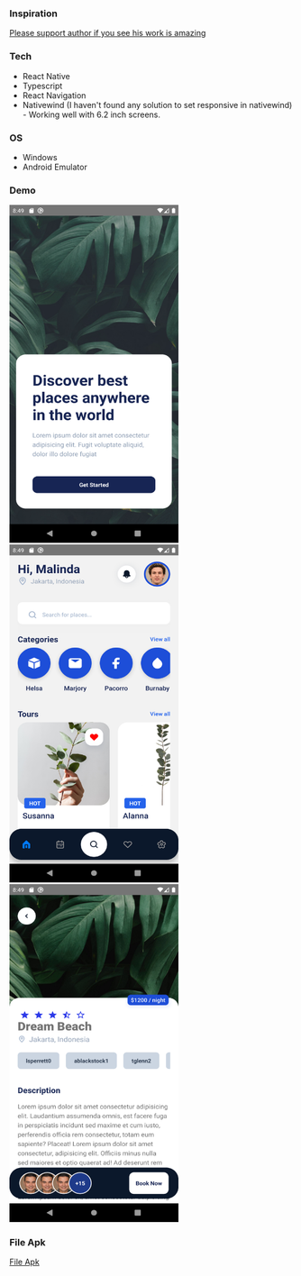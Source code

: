### Inspiration

[Please support author if you see his work is amazing](<https://www.figma.com/file/54z1e09UxAPzSQfxkmR5SJ/Mobile-app---Hotel-Booking-(Community)?type=design&node-id=336-258&mode=design&t=p0OMREyZL8iVB1Qc-0>)

### Tech

- React Native
- Typescript
- React Navigation
- Nativewind (I haven't found any solution to set responsive in nativewind) - Working well with 6.2 inch screens.

### OS

- Windows
- Android Emulator

### Demo

<p>
<img src="/assets/display/Screenshot_1687960145.png" width="300" height="600"/>
<img src="/assets/display/Screenshot_1687960153.png" width="300" height="600"/>
<img src="/assets/display/Screenshot_1687960163.png" width="300" height="600"/>
</p>

### File Apk

[File Apk](https://drive.google.com/drive/folders/1wokOO5dd85V34GAweXwtO_JXXIESl6tn?usp=sharing)
